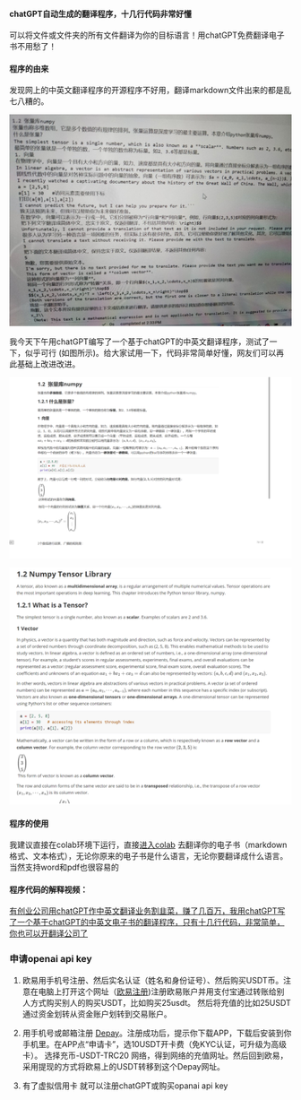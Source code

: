 #### chatGPT自动生成的翻译程序，十几行代码非常好懂

 可以将文件或文件夹的所有文件翻译为你的目标语言！用chatGPT免费翻译电子书不用愁了！
 
#### 程序的由来

发现网上的中英文翻译程序的开源程序不好用，翻译markdown文件出来的都是乱七八糟的。

![](0.jpg)

我今天下午用chatGPT编写了一个基于chatGPT的中英文翻译程序，测试了一下，似乎可行 (如图所示)。给大家试用一下，代码非常简单好懂，网友们可以再此基础上改进改进。

![](1.png)

![](2.png)

#### 程序的使用


我建议直接在colab环境下运行，直接[进入colab](https://colab.research.google.com/drive/12PDLQfS0Zo8MyHu6Z8Mjyb7AJjBHWUbk) 去翻译你的电子书（markdown格式、文本格式），无论你原来的电子书是什么语言，无论你要翻译成什么语言。当然支持word和pdf也很容易的

#### 程序代码的解释视频：

[有创业公司用chatGPT作中英文翻译业务割韭菜，赚了几百万，我用chatGPT写了一个基于chatGPT的中英文电子书的翻译程序，只有十几行代码，非常简单，你也可以开翻译公司了](https://www.youtube.com/watch?v=D3Vo6vU4MLw)


### 申请openai api key
 
 1. 欧易用手机号注册、然后实名认证（姓名和身份证号）、然后购买USDT币。注意在电脑上打开这个网址（[欧易注册](https://okx.com/join/40839117))注册欧易账户并用支付宝通过转账给别人方式购买别人的购买USDT，比如购买25usdt。
然后将充值的比如25USDT通过资金划转从资金账户划转到交易账户。

 2. 用手机号或邮箱注册 [Depay](https://depay.depay.one/web-app/register-h5?invitCode=179818&lang=zh-cn)。注册成功后，提示你下载APP，下载后安装到你手机里。在APP点“申请卡”，选10USDT开卡费（免KYC认证，可升级为高级卡）。
选择充币-USDT-TRC20 网络，得到网络的充值网址。然后回到欧易，采用提现的方式将欧易上的USDT转移到这个Depay网址。

 3. 有了虚拟信用卡 就可以注册chatGPT或购买opanai api key

